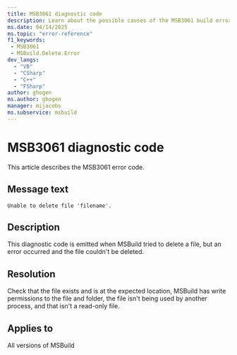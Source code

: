 ```yaml
---
title: MSB3061 diagnostic code
description: Learn about the possible causes of the MSB3061 build error and get troubleshooting tips.
ms.date: 04/14/2025
ms.topic: "error-reference"
f1_keywords:
 - MSB3061
 - MSBuild.Delete.Error
dev_langs:
  - "VB"
  - "CSharp"
  - "C++"
  - "FSharp"
author: ghogen
ms.author: ghogen
manager: mijacobs
ms.subservice: msbuild
---
```

# MSB3061 diagnostic code

<!-- :::ErrorDefinitionDescription::: -->
<!-- :::editable-content name="introDescription"::: -->
This article describes the MSB3061 error code.
<!-- :::editable-content-end::: -->

## Message text

`Unable to delete file 'filename'.`

## Description

This diagnostic code is emitted when MSBuild tried to delete a file, but an error occurred and the file couldn't be deleted.

## Resolution

Check that the file exists and is at the expected location, MSBuild has write permissions to the file and folder, the file isn't being used by another process, and that isn't a read-only file.

## Applies to

All versions of MSBuild